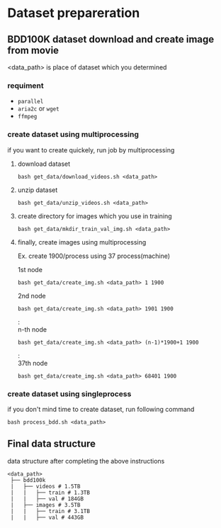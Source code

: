 # Dataset prepareration
## BDD100K dataset download and create image from movie
<data_path> is place of dataset which you determined  

### requiment

- `parallel`
- `aria2c` or `wget`
- `ffmpeg`

### create dataset using multiprocessing
if you want to create quickely, run job by multiprocessing  
<!-- (required command `ybatch` or `qsub` for job command)  -->
<!-- https://github.com/rioyokotalab/video-representation-learning/tree/main/scripts -->

1. download dataset

    ```shell script
    bash get_data/download_videos.sh <data_path>
    ```

2. unzip dataset

    ```shell script
    bash get_data/unzip_videos.sh <data_path>
    ```

3. create directory for images which you use in training

    ```shell script
    bash get_data/mkdir_train_val_img.sh <data_path>
    ```

4. finally, create images using multiprocessing

    Ex. create 1900/process using 37 process(machine)

    1st node  
    ```shell script
    bash get_data/create_img.sh <data_path> 1 1900
    ```
    2nd node  
    ```shell script
    bash get_data/create_img.sh <data_path> 1901 1900
    ```
    :  
    n-th node
    ```shell script
    bash get_data/create_img.sh <data_path> (n-1)*1900+1 1900
    ```
    :  
    37th node  
    ```shell script
    bash get_data/create_img.sh <data_path> 68401 1900
    ```


  <!-- 1. create job scripts for multiprocessing

      ```
      bash job_sh/gen_job_sh/gen_create_trainval_img_job.sh <data_path> 
      ```

  2. run job by using job scripts which you created above command

      ```
      bash job_sh/sub_job_sh/train_val_gen_img_job_sub.sh
      ``` -->

### create dataset using singleprocess
if you don't mind time to create dataset, run following command

```
bash process_bdd.sh <data_path>
```

## Final data structure
data structure after completing the above instructions

```shell script
<data_path>
 ├── bdd100k
 |   ├── videos # 1.5TB
 |   |   ├── train # 1.3TB
 |   |   ├── val # 184GB
 |   ├── images # 3.5TB
 |   |   ├── train # 3.1TB
 |   |   ├── val # 443GB
```
